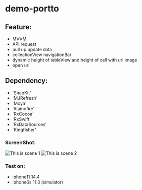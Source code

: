 # demo-portto

## Feature:
- MVVM
- API request
- pull up update data
- collectionView navigationBar
- dynamic height of tableView and height of cell with url image
- open url

## Dependency:
- 'SnapKit'
- 'MJRefresh'
- 'Moya'
- 'Alamofire'
- 'RxCocoa'
- 'RxSwift'
- 'RxDataSources'
- 'Kingfisher'

### ScreenShot:
![This is scene 1](https://drive.google.com/file/d/1KclLRxUtGlxWE0gSCx2R-8buHDvg0sco/view?usp=sharing "第一頁")
![This is scene 2](https://drive.google.com/file/d/1vHnORTlBXwNateVUEsbe5EhlygPGeDKR/view?usp=sharing "第二頁")

### Test on: 
- iphone11 14.4  
- iphone6s 11.3 (simulator)
